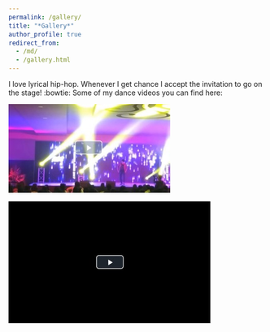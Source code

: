 ```yaml
---
permalink: /gallery/
title: "*Gallery*"
author_profile: true
redirect_from: 
  - /md/
  - /gallery.html
---
```

I love lyrical hip-hop. Whenever I get chance I accept the invitation to go on the stage! :bowtie: 
Some of my dance videos you can find here: 

[![Watch the video](video3.jpg)](https://my.pcloud.com/publink/show?code=XZCqAMkZurFN6yzrW24qfiYOp5g8Izqq1ad7)

[![Watch the video](video4.jpg)](https://my.pcloud.com/publink/show?code=XZltAMkZOlUm7IKQgzbce4ErRGA7RFsjlGLk)



